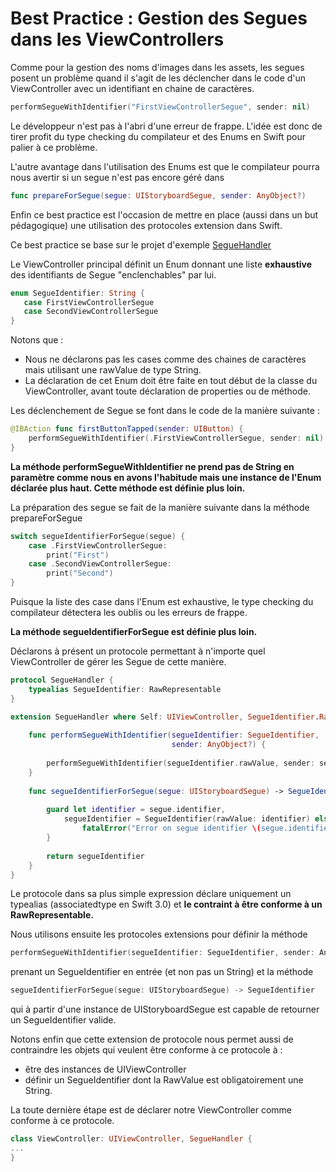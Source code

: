 # Best Practice : Gestion des Segues dans les ViewControllers

Comme pour la gestion des noms d'images dans les assets, les segues posent un problème quand il s'agit de les déclencher dans le code d'un ViewController avec un identifiant en chaine de caractères. 
``` swift
performSegueWithIdentifier("FirstViewControllerSegue", sender: nil)
```
Le développeur n'est pas à l'abri d'une erreur de frappe. L'idée est donc de tirer profit du type checking du compilateur et des Enums en Swift pour palier à ce problème.

L'autre avantage dans l'utilisation des Enums est que le compilateur pourra nous avertir si un segue n'est pas encore géré dans 
```swift
func prepareForSegue(segue: UIStoryboardSegue, sender: AnyObject?)
```
Enfin ce best practice est l'occasion de mettre en place (aussi dans un but pédagogique) une utilisation des protocoles extension dans Swift.

Ce best practice se base sur le projet d'exemple [SegueHandler](https://github.com/OMTS/Citadel/tree/master/ios-dev/projects/SegueHandler) 

Le ViewController principal définit un Enum donnant une liste **exhaustive** des identifiants de Segue "enclenchables" par lui. 

```swift 
enum SegueIdentifier: String {
   case FirstViewControllerSegue
   case SecondViewControllerSegue
}
```
Notons que :
* Nous ne déclarons pas les cases comme des chaines de caractères mais utilisant une rawValue de type String.
* La déclaration de cet Enum doit être faite en tout début de la classe du ViewController, avant toute déclaration de properties ou de méthode.

Les déclenchement de Segue se font dans le code de la manière suivante :
```swift
@IBAction func firstButtonTapped(sender: UIButton) {
    performSegueWithIdentifier(.FirstViewControllerSegue, sender: nil)
}
```
**La méthode performSegueWithIdentifier ne prend pas de String en paramètre comme nous en avons l'habitude mais une instance de l'Enum déclarée plus haut. Cette méthode est définie plus loin.**

La préparation des segue se fait de la manière suivante dans la méthode prepareForSegue 
```swift
switch segueIdentifierForSegue(segue) {
    case .FirstViewControllerSegue:
        print("First")
    case .SecondViewControllerSegue:
        print("Second")
}
```
Puisque la liste des case dans l'Enum est exhaustive, le type checking du compilateur détectera les oublis ou les erreurs de frappe.

**La méthode segueIdentifierForSegue est définie plus loin.**

Déclarons à présent un protocole permettant à n'importe quel ViewController de gérer les Segue de cette manière. 
```swift 
protocol SegueHandler {
    typealias SegueIdentifier: RawRepresentable
}

extension SegueHandler where Self: UIViewController, SegueIdentifier.RawValue == String {
    
    func performSegueWithIdentifier(segueIdentifier: SegueIdentifier,
                                    sender: AnyObject?) {
        
        performSegueWithIdentifier(segueIdentifier.rawValue, sender: sender)
    }
    
    func segueIdentifierForSegue(segue: UIStoryboardSegue) -> SegueIdentifier {
        
        guard let identifier = segue.identifier,
            segueIdentifier = SegueIdentifier(rawValue: identifier) else {
                fatalError("Error on segue identifier \(segue.identifier).")
        }
        
        return segueIdentifier
    }
}
```
Le protocole dans sa plus simple expression déclare uniquement un typealias (associatedtype en Swift 3.0) et **le contraint à être conforme à un RawRepresentable.**

Nous utilisons ensuite les protocoles extensions pour définir la méthode 
```swift
performSegueWithIdentifier(segueIdentifier: SegueIdentifier, sender: AnyObject?) 
```
prenant un SegueIdentifier en entrée (et non pas un String) et la méthode 
```swift
segueIdentifierForSegue(segue: UIStoryboardSegue) -> SegueIdentifier
``` 
qui à partir d'une instance de UIStoryboardSegue est capable de retourner un SegueIdentifier valide.

Notons enfin que cette extension de protocole nous permet aussi de contraindre les objets qui veulent être conforme à ce protocole à :
* être des instances de UIViewController
* définir un SegueIdentifier dont la RawValue est obligatoirement une String.

La toute dernière étape est de déclarer notre ViewController comme conforme à ce protocole. 
```swift
class ViewController: UIViewController, SegueHandler {
...
}
```